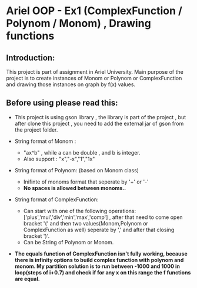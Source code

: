 # Ariel OOP - Ex1 (ComplexFunction / Polynom / Monom) , Drawing functions

## Introduction:
This project is part of assignment in Ariel University.
Main purpose of the project is to create instances of Monom or Polynom or ComplexFunction
and drawing those instances on graph by f(x) values.

## Before using please read this:

* This project is using gson library , the library is part of the project , 
but after clone this project , you need to add the external jar of gson from the project folder.

* String format of Monom : 
	- "ax^b" , while a can be double , and b is integer.
	- Also support : "x","-x","1","1x"

* String format of Polynom: (based on Monom class)
	- Inifinte of monoms format that seperate by '+' or '-'
	- **No spaces is allowed between monoms..**

* String format of ComplexFunction: 
	- Can start with one of the following operations: ['plus','mul','div','min','max','comp'] , after that need to come open bracket '(' and then two values(Monom,Polynom or ComplexFunction as well) seperate by ',' and after that closing bracket ')'.
	- Can be String of Polynom or Monom.

* **The equals function of ComplexFunction isn't fully working, because there is infinity options to build complex function with polynom and monom.
	My partition solution is to run between -1000 and 1000 in loop(steps of i+0.7) and check if for any x on this range the f functions are equal.**